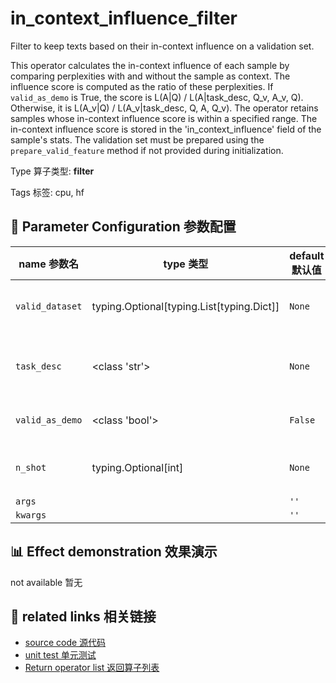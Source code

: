# in_context_influence_filter

Filter to keep texts based on their in-context influence on a validation set.

This operator calculates the in-context influence of each sample by comparing
perplexities with and without the sample as context. The influence score is computed as
the ratio of these perplexities. If `valid_as_demo` is True, the score is L(A|Q) /
L(A|task_desc, Q_v, A_v, Q). Otherwise, it is L(A_v|Q) / L(A_v|task_desc, Q, A, Q_v).
The operator retains samples whose in-context influence score is within a specified
range. The in-context influence score is stored in the 'in_context_influence' field of
the sample's stats. The validation set must be prepared using the
`prepare_valid_feature` method if not provided during initialization.

Type 算子类型: **filter**

Tags 标签: cpu, hf

## 🔧 Parameter Configuration 参数配置
| name 参数名 | type 类型 | default 默认值 | desc 说明 |
|--------|------|--------|------|
| `valid_dataset` | typing.Optional[typing.List[typing.Dict]] | `None` | The dataset to use for validation. |
| `task_desc` | <class 'str'> | `None` | The description of the validation task. |
| `valid_as_demo` | <class 'bool'> | `False` | If true, score =  L(A|Q) / L(A|task_desc, Q_v, A_v, Q); |
| `n_shot` | typing.Optional[int] | `None` | The number of shots in validation. |
| `args` |  | `''` |  |
| `kwargs` |  | `''` |  |

## 📊 Effect demonstration 效果演示
not available 暂无

## 🔗 related links 相关链接
- [source code 源代码](../../../data_juicer/ops/filter/in_context_influence_filter.py)
- [unit test 单元测试](../../../tests/ops/filter/test_in_context_influence_filter.py)
- [Return operator list 返回算子列表](../../Operators.md)